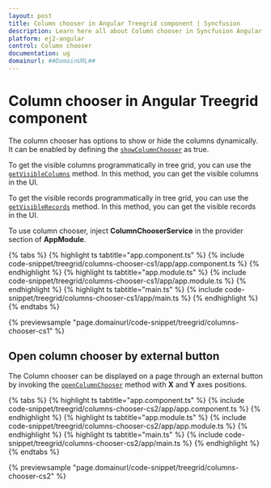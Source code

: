 ```yaml
---
layout: post
title: Column chooser in Angular Treegrid component | Syncfusion
description: Learn here all about Column chooser in Syncfusion Angular Treegrid component of Syncfusion Essential JS 2 and more.
platform: ej2-angular
control: Column chooser 
documentation: ug
domainurl: ##DomainURL##
---
```


# Column chooser in Angular Treegrid component

The column chooser has options to show or hide the columns dynamically. It can be enabled by defining the
[`showColumnChooser`](https://ej2.syncfusion.com/angular/documentation/api/treegrid/#showcolumnchooser) as true.

To get the visible columns programmatically in tree grid, you can use the [`getVisibleColumns`](https://ej2.syncfusion.com/angular/documentation/api/treegrid/#getvisiblecolumns) method. In this method, you can get the visible columns in the UI.

To get the visible records programmatically in tree grid, you can use the [`getVisibleRecords`](https://ej2.syncfusion.com/angular/documentation/api/treegrid/#getvisiblerecords) method. In this method, you can get the visible records in the UI.

To use column chooser, inject **ColumnChooserService** in the provider section of **AppModule**.

{% tabs %}
{% highlight ts tabtitle="app.component.ts" %}
{% include code-snippet/treegrid/columns-chooser-cs1/app/app.component.ts %}
{% endhighlight %}
{% highlight ts tabtitle="app.module.ts" %}
{% include code-snippet/treegrid/columns-chooser-cs1/app/app.module.ts %}
{% endhighlight %}
{% highlight ts tabtitle="main.ts" %}
{% include code-snippet/treegrid/columns-chooser-cs1/app/main.ts %}
{% endhighlight %}
{% endtabs %}
  
{% previewsample "page.domainurl/code-snippet/treegrid/columns-chooser-cs1" %}

## Open column chooser by external button

The Column chooser can be displayed on a page through an external button by invoking
the [`openColumnChooser`](https://ej2.syncfusion.com/angular/documentation/api/treegrid/#opencolumnchooser) method with **X** and **Y** axes positions.

{% tabs %}
{% highlight ts tabtitle="app.component.ts" %}
{% include code-snippet/treegrid/columns-chooser-cs2/app/app.component.ts %}
{% endhighlight %}
{% highlight ts tabtitle="app.module.ts" %}
{% include code-snippet/treegrid/columns-chooser-cs2/app/app.module.ts %}
{% endhighlight %}
{% highlight ts tabtitle="main.ts" %}
{% include code-snippet/treegrid/columns-chooser-cs2/app/main.ts %}
{% endhighlight %}
{% endtabs %}
  
{% previewsample "page.domainurl/code-snippet/treegrid/columns-chooser-cs2" %}
